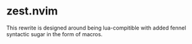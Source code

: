 # zest.nvim

This rewrite is designed around being lua-compitible with added fennel syntactic sugar in the form of macros.
